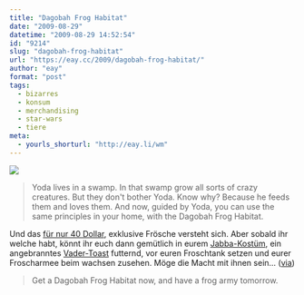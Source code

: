 ```yaml
---
title: "Dagobah Frog Habitat"
date: "2009-08-29"
datetime: "2009-08-29 14:52:54"
id: "9214"
slug: "dagobah-frog-habitat"
url: "https://eay.cc/2009/dagobah-frog-habitat/"
author: "eay"
format: "post"
tags:
  - bizarres
  - konsum
  - merchandising
  - star-wars
  - tiere
meta:
  - yourls_shorturl: "http://eay.li/wm"
---
```


![](https://eay.cc/uploads/2009/dagobahfrogtank.jpg)

> Yoda lives in a swamp. In that swamp grow all sorts of crazy creatures. But they don't bother Yoda. Know why? Because he feeds them and loves them. And now, guided by Yoda, you can use the same principles in your home, with the Dagobah Frog Habitat.

Und das [für nur 40 Dollar](http://www.thinkgeek.com/geek-kids/7-13-years/c0d2/), exklusive Frösche versteht sich. Aber sobald ihr welche habt, könnt ihr euch dann gemütlich in eurem [Jabba-Kostüm](//eay.cc/2009/jabba-the-costume/), ein angebranntes [Vader-Toast](//eay.cc/2008/darth-toast/) futternd, vor euren Froschtank setzen und eurer Froscharmee beim wachsen zusehen. Möge die Macht mit ihnen sein... ([via](http://www.wonderlandblog.com/wonderland/2009/08/dagobah-frogtank.html))

> Get a Dagobah Frog Habitat now, and have a frog army tomorrow.
